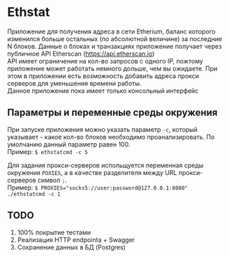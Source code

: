 # Ethstat
Приложение для получения адреса в сети Etherium, баланс которого изменился больше остальных (по абсолютной величине) за последние N блоков.
Данные о блоках и транзакциях приложение получает через публичное API Etherscan (https://api.etherscan.io)  
API имеет ограничение на кол-во запросов с одного IP, пожтому приложение может работать немного дольше, чем вы ожидаете.  При этом 
в приложении есть возможность добавить адреса прокси серверов для уменьшения времени работы.  
Данное приложение пока имеет только консольный интерфейс

## Параметры и переменные среды окружения
При запуске приложения можно указать параметр `-c`, который указывает - какое кол-во блоков необходимо проанализировать. По умолчанию данный параметр равен 100.  
Пример: `$ ethstatcmd -c 5`

Для задания прокси-серверов испольщуется переменная среды окружения `POXIES`, а в качестве разделителя между URL прокси-серверов символ `;`.  
Пример: `$ PROXIES="socks5://user:password@127.0.0.1:8080" ./ethstatcmd -c 1`

## TODO
1. 100% покрытие тестами
2. Реализация HTTP endpointa + Swagger
3. Сохранение данных в БД (Postgres)
